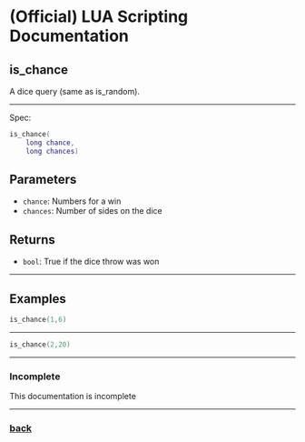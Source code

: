 
# (Official) LUA Scripting Documentation

## is_chance

A dice query (same as is_random).

___

Spec:

```lua
is_chance(
	long chance,
	long chances)
```

## Parameters

- `chance`: Numbers for a win
- `chances`: Number of sides on the dice

## Returns

- `bool`: True if the dice throw was won

___

## Examples

```lua
is_chance(1,6)
```

___

```lua
is_chance(2,20)
```

___

### Incomplete

This documentation is incomplete

___

### [back](../other)
